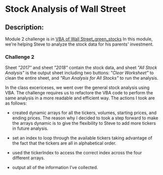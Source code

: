 # Stock Analysis of Wall Street
## Description:
Module 2 challenge is in [VBA of Wall Street_green_stocks](https://github.com/SaraPnm/Challenge-2_VBA-of-Wall-Street/raw/master/VBA%20of%20Wall%20Street_green_stocks.xlsm)
In this module, we're helping Steve to analyze the stock data for his parents' investment.


### Challenge 2
Sheet *"2017"* and sheet *"2018"* contain the stock data, and sheet *"All Stock Analysis"* is the output sheet including two buttons: *"Clear Worksheet"* to clean the entire sheet, and *"Run Analysis for All Stocks"* to run the analysis. 

In the class excericeses, we went over the general stock analysis using VBA. The challenge requires us to refactore the VBA code to perform the same analysis in a more readable and efficient way. The actions I took are as follows:

- created dynamic arrays for all the tickers, volumes, starting prices, and ending prices. The reason why I decided to took a step forward to make the arrays dynamic is to give the flexibility to Steve to add more tickers in future analysis.

- set an index to loop through the available tickers taking advantage of the fact that the tickers are all in alphabetical order.

- used the tickerIndex to access the correct index across the four different arrays.

- output all of the information I’ve collected.





